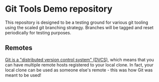 # Git Tools Demo repository

This repository is designed to be a testing ground for various git tooling using the scaled git branching strategy. Branches will be tagged and reset periodically for testing purposes.

## Remotes

[Git is a "distributed version control system" (DVCS)][git-dvcs], which means that you can have multiple remote hosts registered to your local clone. In fact, your local clone can be used as someone else's remote - this was how Git was meant to be used!


[git-dvcs]: https://git-scm.com/book/en/v2/Getting-Started-About-Version-Control#_distributed_version_control_systems

